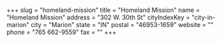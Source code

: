+++
slug = "homeland-mission"
title = "Homeland Mission"
name = "Homeland Mission"
address = "302 W. 30th St"
cityIndexKey = "city-in-marion"
city = "Marion"
state = "IN"
postal = "46953-1659"
website = ""
phone = "765 662-9559"
fax = ""
+++
